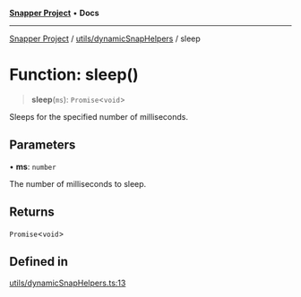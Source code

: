 [**Snapper Project**](../../../README.md) • **Docs**

***

[Snapper Project](../../../README.md) / [utils/dynamicSnapHelpers](../README.md) / sleep

# Function: sleep()

> **sleep**(`ms`): `Promise`\<`void`\>

Sleeps for the specified number of milliseconds.

## Parameters

• **ms**: `number`

The number of milliseconds to sleep.

## Returns

`Promise`\<`void`\>

## Defined in

[utils/dynamicSnapHelpers.ts:13](https://github.com/asifqatar/Snapper/blob/bc90d5c10ba36111873f80ec15201dbb59b10361/utils/dynamicSnapHelpers.ts#L13)
